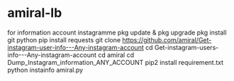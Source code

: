 # amiral-lb
for information account instagramme
pkg update & pkg upgrade
pkg install git python
pip install requests
git clone https://github.com/amiral/Get-instagram-user-info---Any-instagram-account
cd Get-instagram-users-info---Any-instagram-account
cd amiral
cd Dump_Instagram_information_ANY_ACCOUNT
pip2 install requirement.txt
python instainfo amiral.py
